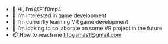 - 👋 Hi, I’m @F1f0mp4
- 👀 I’m interested in game development
- 🌱 I’m currently learning VR game development
- 💞️ I’m looking to collaborate on some VR project in the future
- 📫 How to reach me fifogames1@gmail.com

<!---
F1f0mp4/F1f0mp4 is a ✨ special ✨ repository because its `README.md` (this file) appears on your GitHub profile.
You can click the Preview link to take a look at your changes.
--->
